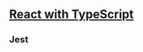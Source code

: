 ## [React with TypeScript](https://www.inflearn.com/course/react-with-typescript/dashboard)
### Jest
